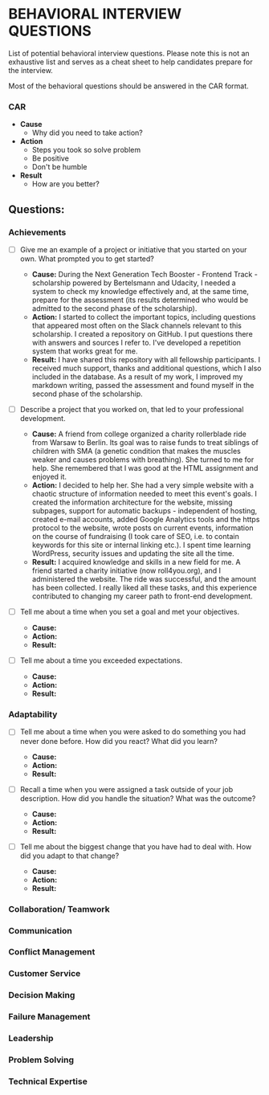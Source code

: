 # BEHAVIORAL INTERVIEW QUESTIONS

List of potential behavioral interview questions. Please note this is not an exhaustive list and serves as a cheat sheet to help candidates prepare for the interview.

Most of the behavioral questions should be answered in the CAR format.
### CAR

- **Cause**
  - Why did you need to take action?
- **Action**
  - Steps you took so solve problem
  - Be positive
  - Don't be humble
- **Result**
  - How are you better?

## Questions:

### Achievements
- [ ] Give me an example of a project or initiative that you started on your own. What prompted you to get started?
  - **Cause:**
  During the Next Generation Tech Booster - Frontend Track - scholarship powered by Bertelsmann and Udacity, I needed a system to check my knowledge effectively and, at the same time, prepare for the assessment  (its results determined who would be admitted to the second phase of the scholarship).
  - **Action:**
  I started to collect the important topics, including questions that appeared most often on the Slack channels relevant to this scholarship. I created a repository on GitHub. I put questions there with answers and sources I refer to. I've developed a repetition system that works great for me.
  - **Result:**
  I have shared this repository with all fellowship participants. I received much support, thanks and additional questions, which I also included in the database. As a result of my work, I improved my markdown writing, passed the assessment and found myself in the second phase of the scholarship.
  

- [ ] Describe a project that you worked on, that led to your professional development.
  - **Cause:**
  A friend from college organized a charity rollerblade ride from Warsaw to Berlin. Its goal was to raise funds to treat siblings of children with SMA (a genetic condition that makes the muscles weaker and causes problems with breathing). She turned to me for help. She remembered that I was good at the HTML assignment and enjoyed it.
  - **Action:**
  I decided to help her. She had a very simple website with a chaotic structure of information needed to meet this event's goals. I created the information architecture for the website, missing subpages, support for automatic backups - independent of hosting, created e-mail accounts, added Google Analytics tools and the https protocol to the website, wrote posts on current events, information on the course of fundraising (I took care of SEO, i.e. to contain keywords for this site or internal linking etc.). I spent time learning WordPress, security issues and updating the site all the time.
  - **Result:**
  I acquired knowledge and skills in a new field for me. A friend started a charity initiative (now roll4you.org), and I administered the website. The ride was successful, and the amount has been collected. I really liked all these tasks, and this experience contributed to changing my career path to front-end development.

- [ ] Tell me about a time when you set a goal and met your objectives.
  - **Cause:**
  - **Action:**
  - **Result:**

- [ ] Tell me about a time you exceeded expectations.
  - **Cause:**
  - **Action:**
  - **Result:**

### Adaptability
- [ ] Tell me about a time when you were asked to do something you had never done before. How did you react? What did you learn?
  - **Cause:**
  - **Action:**
  - **Result:**

- [ ] Recall a time when you were assigned a task outside of your job description. How did you handle the situation? What was the outcome?
  - **Cause:**
  - **Action:**
  - **Result:**

- [ ] Tell me about the biggest change that you have had to deal with. How did you adapt to that change?
  - **Cause:**
  - **Action:**
  - **Result:**

### Collaboration/ Teamwork
### Communication
### Conflict Management
### Customer Service
### Decision Making
### Failure Management
### Leadership
### Problem Solving
### Technical Expertise


